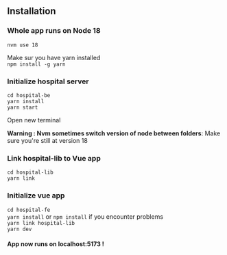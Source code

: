 ## Installation

### Whole app runs on Node 18
```nvm use 18```

Make sur you have yarn installed\
```npm install -g yarn```

### Initialize hospital server
```cd hospital-be```\
```yarn install```\
```yarn start```

Open new terminal

**Warning : Nvm sometimes switch version of node between folders**: Make sure you're still at version 18

### Link hospital-lib to Vue app
```cd hospital-lib```\
```yarn link```

### Initialize vue app
```cd hospital-fe```\
```yarn install``` or ```npm install``` if you encounter problems\
```yarn link hospital-lib```\
```yarn dev```

#### App now runs on localhost:5173 !

